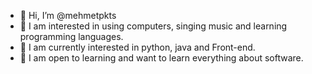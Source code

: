 - 👋 Hi, I’m @mehmetpkts
- 👀 I am interested in using computers, singing music and learning programming languages.
- 🌱 I am currently interested in python, java and Front-end.
- 🧠 I am open to learning and want to learn everything about software.
